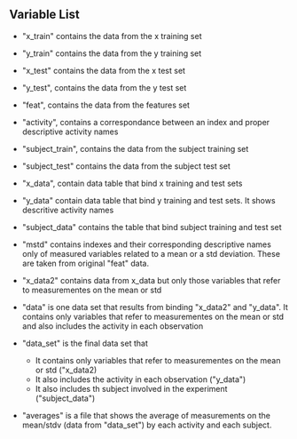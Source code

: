 
## Variable List

- "x_train" contains the data from the x training set
- "y_train" contains the data from the y training set
- "x_test" contains the data from the x test set 
- "y_test", contains the data from the y test set
- "feat", contains the data from the features set
- "activity", contains a correspondance between an index and proper descriptive activity names
- "subject_train", contains the data from the subject training set
- "subject_test" contains the data from the subject test set
- "x_data", contain data table that bind x training and test sets 
- "y_data" contain data table that bind y training and test sets. It shows descritive activity names
- "subject_data" contains the table that bind subject training and test set
- "mstd" contains indexes and their corresponding descriptive names only of measured variables related to a mean or a std deviation. These are taken from original "feat" data. 
- "x_data2" contains data from x_data but only those variables that refer to measurementes on the mean or std
- "data" is one data set that results from binding "x_data2" and "y_data". It contains only variables that refer to measurementes on the mean or std and also includes the activity in each observation

- "data_set" is the final data set that
   * It contains only variables that refer to measurementes on the mean or std ("x_data2)
   * It also includes the activity in each observation ("y_data")
   * It also includes th subject involved in the experiment ("subject_data")

- "averages" is a file that shows the average of measurements on the mean/stdv (data from "data_set") by each activity 
and each subject.

